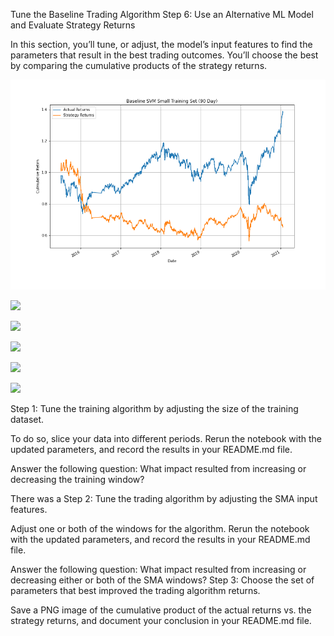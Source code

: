 Tune the Baseline Trading Algorithm
Step 6: Use an Alternative ML Model and Evaluate Strategy Returns


In this section, you’ll tune, or adjust, the model’s input features to find the parameters that result in the best trading outcomes. You’ll choose the best by comparing the cumulative products of the strategy returns.


![](images/svm_small_training_baseline.png)  

![]('images/svm_80_20_training_baseline.png')  

![]('images/svm_golden_cross_dmac.png')  

![]('images/svm_15_30_dmac.png')  

![]('images/lr_5_10_dmac.png')  

![]('images/svm_5_10_dmac.png')  






Step 1: Tune the training algorithm by adjusting the size of the training dataset.

To do so, slice your data into different periods. Rerun the notebook with the updated parameters, and record the results in your README.md file.

Answer the following question: What impact resulted from increasing or decreasing the training window?

There was a 
Step 2: Tune the trading algorithm by adjusting the SMA input features.

Adjust one or both of the windows for the algorithm. Rerun the notebook with the updated parameters, and record the results in your README.md file.

Answer the following question: What impact resulted from increasing or decreasing either or both of the SMA windows?
Step 3: Choose the set of parameters that best improved the trading algorithm returns.

Save a PNG image of the cumulative product of the actual returns vs. the strategy returns, and document your conclusion in your README.md file.
